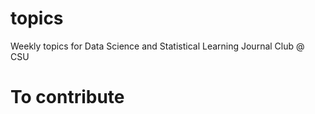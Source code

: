 # topics
Weekly topics for Data Science and Statistical Learning Journal Club @ CSU

# To contribute
